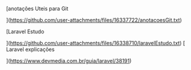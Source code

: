 [anotações Uteis para Git 

](https://github.com/user-attachments/files/16337722/anotacoesGit.txt)

[Laravel Estudo 

](https://github.com/user-attachments/files/16338710/laravelEstudo.txt)
[
Laravel explicações 

](https://www.devmedia.com.br/guia/laravel/38191)

